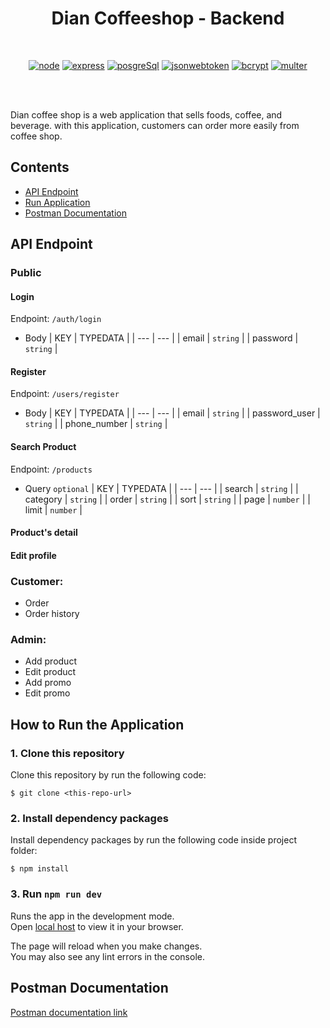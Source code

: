 # <div align="center">Dian Coffeeshop - Backend</div>

<br/>

<div align="center">

[![node](https://img.shields.io/npm/v/node?label=node)](https://nodejs.org/en/)
[![express](https://img.shields.io/npm/v/express?label=express)](https://www.npmjs.com/package/express)
[![posgreSql](https://img.shields.io/npm/v/postgresql?label=postgresql)](https://www.npmjs.com/package/pg)
[![jsonwebtoken](https://img.shields.io/npm/v/jsonwebtoken?label=jsonwebtoken)](https://www.npmjs.com/package/jsonwebtoken)
[![bcrypt](https://img.shields.io/npm/v/bcrypt?label=bcrypt)](https://www.npmjs.com/package/bcrypt)
[![multer](https://img.shields.io/npm/v/multer?label=multer)](https://www.npmjs.com/package/multer)


<br/>

</div>

<br/>

Dian coffee shop is a web application that sells foods, coffee, and beverage. with this application, customers can order more easily from coffee shop.

## Contents

- [API Endpoint](#api-endpoint)
- [Run Application](#run-application)
- [Postman Documentation](#postman-documentation)

## API Endpoint

### Public

#### Login

Endpoint: `/auth/login`

- Body
  | KEY | TYPEDATA |
  | --- | --- |
  | email | `string` |
  | password | `string` |

#### Register

Endpoint: `/users/register`

- Body
  | KEY | TYPEDATA |
  | --- | --- |
  | email | `string` |
  | password_user | `string` |
  | phone_number | `string` |

#### Search Product

Endpoint: `/products`

- Query `optional`
  | KEY | TYPEDATA |
  | --- | --- |
  | search | `string` |
  | category | `string` |
  | order | `string` |
  | sort | `string` |
  | page | `number` |
  | limit | `number` |
  

#### Product's detail

#### Edit profile

### Customer:

- Order
- Order history

### Admin:

- Add product
- Edit product
- Add promo
- Edit promo

## How to Run the Application

### 1. Clone this repository

Clone this repository by run the following code:

```
$ git clone <this-repo-url>
```

### 2. Install dependency packages

Install dependency packages by run the following code inside project folder:

```
$ npm install
```

### 3. Run `npm run dev`

Runs the app in the development mode.\
Open [local host](http://localhost:8070) to view it in your browser.

The page will reload when you make changes.\
You may also see any lint errors in the console.

## Postman Documentation

[Postman documentation link](https://documenter.getpostman.com/view/23788506/2s83ziPj3x)


